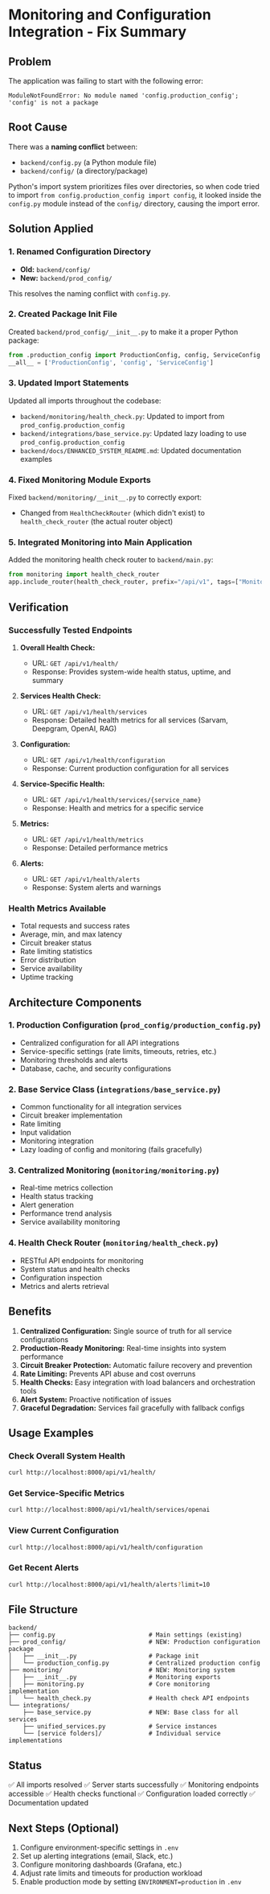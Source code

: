 # Monitoring and Configuration Integration - Fix Summary

## Problem
The application was failing to start with the following error:
```
ModuleNotFoundError: No module named 'config.production_config'; 'config' is not a package
```

## Root Cause
There was a **naming conflict** between:
- `backend/config.py` (a Python module file)
- `backend/config/` (a directory/package)

Python's import system prioritizes files over directories, so when code tried to import `from config.production_config import config`, it looked inside the `config.py` module instead of the `config/` directory, causing the import error.

## Solution Applied

### 1. Renamed Configuration Directory
- **Old:** `backend/config/`
- **New:** `backend/prod_config/`

This resolves the naming conflict with `config.py`.

### 2. Created Package Init File
Created `backend/prod_config/__init__.py` to make it a proper Python package:
```python
from .production_config import ProductionConfig, config, ServiceConfig
__all__ = ['ProductionConfig', 'config', 'ServiceConfig']
```

### 3. Updated Import Statements
Updated all imports throughout the codebase:
- `backend/monitoring/health_check.py`: Updated to import from `prod_config.production_config`
- `backend/integrations/base_service.py`: Updated lazy loading to use `prod_config.production_config`
- `backend/docs/ENHANCED_SYSTEM_README.md`: Updated documentation examples

### 4. Fixed Monitoring Module Exports
Fixed `backend/monitoring/__init__.py` to correctly export:
- Changed from `HealthCheckRouter` (which didn't exist) to `health_check_router` (the actual router object)

### 5. Integrated Monitoring into Main Application
Added the monitoring health check router to `backend/main.py`:
```python
from monitoring import health_check_router
app.include_router(health_check_router, prefix="/api/v1", tags=["Monitoring"])
```

## Verification

### Successfully Tested Endpoints

1. **Overall Health Check:**
   - URL: `GET /api/v1/health/`
   - Response: Provides system-wide health status, uptime, and summary

2. **Services Health Check:**
   - URL: `GET /api/v1/health/services`
   - Response: Detailed health metrics for all services (Sarvam, Deepgram, OpenAI, RAG)

3. **Configuration:**
   - URL: `GET /api/v1/health/configuration`
   - Response: Current production configuration for all services

4. **Service-Specific Health:**
   - URL: `GET /api/v1/health/services/{service_name}`
   - Response: Health and metrics for a specific service

5. **Metrics:**
   - URL: `GET /api/v1/health/metrics`
   - Response: Detailed performance metrics

6. **Alerts:**
   - URL: `GET /api/v1/health/alerts`
   - Response: System alerts and warnings

### Health Metrics Available
- Total requests and success rates
- Average, min, and max latency
- Circuit breaker status
- Rate limiting statistics
- Error distribution
- Service availability
- Uptime tracking

## Architecture Components

### 1. Production Configuration (`prod_config/production_config.py`)
- Centralized configuration for all API integrations
- Service-specific settings (rate limits, timeouts, retries, etc.)
- Monitoring thresholds and alerts
- Database, cache, and security configurations

### 2. Base Service Class (`integrations/base_service.py`)
- Common functionality for all integration services
- Circuit breaker implementation
- Rate limiting
- Input validation
- Monitoring integration
- Lazy loading of config and monitoring (fails gracefully)

### 3. Centralized Monitoring (`monitoring/monitoring.py`)
- Real-time metrics collection
- Health status tracking
- Alert generation
- Performance trend analysis
- Service availability monitoring

### 4. Health Check Router (`monitoring/health_check.py`)
- RESTful API endpoints for monitoring
- System status and health checks
- Configuration inspection
- Metrics and alerts retrieval

## Benefits

1. **Centralized Configuration:** Single source of truth for all service configurations
2. **Production-Ready Monitoring:** Real-time insights into system performance
3. **Circuit Breaker Protection:** Automatic failure recovery and prevention
4. **Rate Limiting:** Prevents API abuse and cost overruns
5. **Health Checks:** Easy integration with load balancers and orchestration tools
6. **Alert System:** Proactive notification of issues
7. **Graceful Degradation:** Services fail gracefully with fallback configs

## Usage Examples

### Check Overall System Health
```bash
curl http://localhost:8000/api/v1/health/
```

### Get Service-Specific Metrics
```bash
curl http://localhost:8000/api/v1/health/services/openai
```

### View Current Configuration
```bash
curl http://localhost:8000/api/v1/health/configuration
```

### Get Recent Alerts
```bash
curl http://localhost:8000/api/v1/health/alerts?limit=10
```

## File Structure
```
backend/
├── config.py                          # Main settings (existing)
├── prod_config/                       # NEW: Production configuration package
│   ├── __init__.py                    # Package init
│   └── production_config.py           # Centralized production config
├── monitoring/                        # NEW: Monitoring system
│   ├── __init__.py                    # Monitoring exports
│   ├── monitoring.py                  # Core monitoring implementation
│   └── health_check.py                # Health check API endpoints
└── integrations/
    ├── base_service.py                # NEW: Base class for all services
    ├── unified_services.py            # Service instances
    └── [service folders]/             # Individual service implementations
```

## Status
✅ All imports resolved
✅ Server starts successfully
✅ Monitoring endpoints accessible
✅ Health checks functional
✅ Configuration loaded correctly
✅ Documentation updated

## Next Steps (Optional)
1. Configure environment-specific settings in `.env`
2. Set up alerting integrations (email, Slack, etc.)
3. Configure monitoring dashboards (Grafana, etc.)
4. Adjust rate limits and timeouts for production workload
5. Enable production mode by setting `ENVIRONMENT=production` in `.env`

